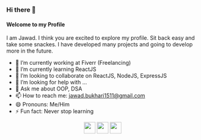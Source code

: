 ### Hi there 👋
#### Welcome to my Profile ####
I am Jawad. I think you are excited to explore my profile. Sit back easy and take some snackes. I have developed many projects and going to develop more in the future. 

- 🔭 I’m currently working at Fiverr (Freelancing)
- 🌱 I’m currently learning ReactJS
- 👯 I’m looking to collaborate on ReactJS, NodeJS, ExpressJS
- 🤔 I’m looking for help with ...
- 💬 Ask me about OOP, DSA
- 📫 How to reach me: jawad.bukhari1511@gmail.com
- 😄 Pronouns: Me/Him
- ⚡ Fun fact: Never stop learning


<div align="center">
    <img src="https://cultofthepartyparrot.com/flags/hd/pakistanparrot.gif" width="30" height="30"/>
    <img src="https://cultofthepartyparrot.com/flags/hd/turkeyparrot.gif" width="30" height="30"/>
    <img src="https://cultofthepartyparrot.com/flags/hd/saudiarabiaparrot.gif" width="30" height="30"/>
</div>
